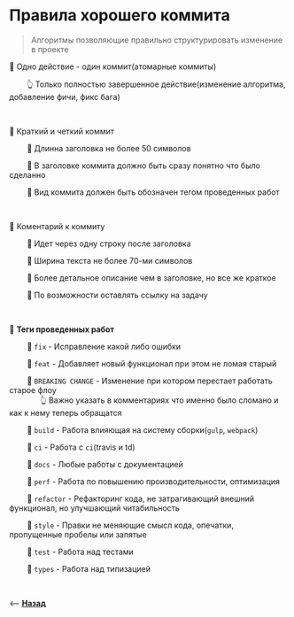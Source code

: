 # Правила хорошего коммита
> Алгоритмы позволяющие правильно структурировать изменение в проекте

🔷 Одно действие - один коммит(атомарные коммиты)

&emsp;&emsp; 👆 Только полностью завершенное действие(изменение алгоритма, добавление фичи, фикс бага)

<br>

🔷 Краткий и четкий коммит

&emsp;&emsp; 🎯 Длинна заголовка не более 50 символов

&emsp;&emsp; 🎯 В заголовке коммита должно быть сразу понятно что было сделанно

&emsp;&emsp; 🎯 Вид коммита должен быть обозначен тегом проведенных работ

<br>

🔷 Коментарий к коммиту

&emsp;&emsp; 🎯 Идет через одну строку после заголовка

&emsp;&emsp; 🎯 Ширина текста не более 70-ми символов

&emsp;&emsp; 🎯 Более детальное описание чем в заголовке, но все же краткое

&emsp;&emsp; 🎯 По возможности оставлять ссылку на задачу

<br>

💠 **Теги проведенных работ**

&emsp;&emsp; 🎯 `fix` - Исправление какой либо ошибки

&emsp;&emsp; 🎯 `feat` - Добавляет новый функционал при этом не ломая старый

&emsp;&emsp; 🎯 `BREAKING CHANGE` - Изменение при котором перестает работать старое флоу  
&emsp;&emsp;&emsp;&emsp;👆 Важно указать в комментариях что именно было сломано и как к нему теперь обращатся

&emsp;&emsp; 🎯 `build` - Работа влияющая на систему сборки(`gulp`, `webpack`)

&emsp;&emsp; 🎯 `ci` - Работа с `ci`(travis и td)

&emsp;&emsp; 🎯 `docs` - Любые работы с документацией

&emsp;&emsp; 🎯 `perf` - Работа по повышению производительности, оптимизация

&emsp;&emsp; 🎯 `refactor` - Рефакторинг кода, не затрагивающий внешний функционал, но улучшающий читабильность

&emsp;&emsp; 🎯 `style` - Правки не меняющие смысл кода, опечатки, пропущенные пробелы или запятые

&emsp;&emsp; 🎯 `test` - Работа над тестами

&emsp;&emsp; 🎯 `types` - Работа над типизацией

<br>

⟵ **<a href="../../readme.md">Назад</a>**